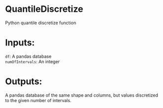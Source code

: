 # QuantileDiscretize
Python quantile discretize function

# Inputs:
`df`: A pandas database<br>
`numOfIntervals`: An integer

# Outputs:
A pandas database of the same shape and columns, but values discretized to the given number of intervals.
